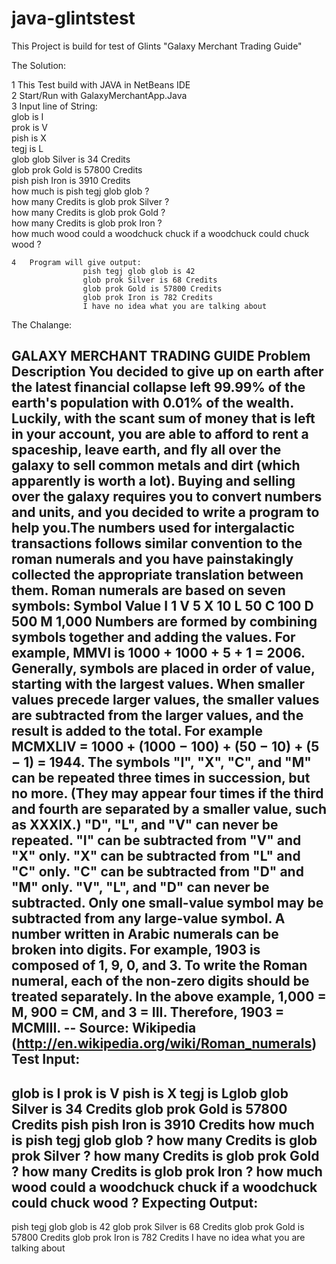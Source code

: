# java-glintstest
This Project is build for test of Glints "Galaxy Merchant Trading Guide"

The Solution:

  1	This Test build with JAVA in NetBeans IDE						
	2	Start/Run with GalaxyMerchantApp.Java						
	3	Input line of String:		
			    glob is I				
				prok is V				
				pish is X				
				tegj is L				
				glob glob Silver is 34 Credits				
				glob prok Gold is 57800 Credits				
				pish pish Iron is 3910 Credits				
				how much is pish tegj glob glob ?				
				how many Credits is glob prok Silver ?				
				how many Credits is glob prok Gold ?				
				how many Credits is glob prok Iron ?				
				how much wood could a woodchuck chuck if a woodchuck could chuck wood ?				
								
	4	Program will give output:			
				    pish tegj glob glob is 42			
					glob prok Silver is 68 Credits			
					glob prok Gold is 57800 Credits			
					glob prok Iron is 782 Credits			
					I have no idea what you are talking about			

The Chalange:

GALAXY MERCHANT TRADING GUIDE
Problem Description
You decided to give up on earth after the latest financial collapse left 99.99% of the earth's
population with 0.01% of the wealth. Luckily, with the scant sum of money that is left in your
account, you are able to afford to rent a spaceship, leave earth, and fly all over the galaxy to sell
common metals and dirt (which apparently is worth a lot). Buying and selling over the galaxy
requires you to convert numbers and units, and you decided to write a program to help you.The
numbers used for intergalactic transactions follows similar convention to the roman numerals and
you have painstakingly collected the appropriate translation between them. Roman numerals are
based on seven symbols:
Symbol Value
I 1
V 5
X 10
L 50
C 100
D 500
M 1,000
Numbers are formed by combining symbols together and adding the values. For example, MMVI is
1000 + 1000 + 5 + 1 = 2006. Generally, symbols are placed in order of value, starting with the
largest values. When smaller values precede larger values, the smaller values are subtracted from
the larger values, and the result is added to the total. For example MCMXLIV = 1000 + (1000 −
100) + (50 − 10) + (5 − 1) = 1944.
The symbols "I", "X", "C", and "M" can be repeated three times in succession, but no more. (They
may appear four times if the third and fourth are separated by a smaller value, such as XXXIX.)
"D", "L", and "V" can never be repeated.
"I" can be subtracted from "V" and "X" only. "X" can be subtracted from "L" and "C" only. "C" can
be subtracted from "D" and "M" only. "V", "L", and "D" can never be subtracted.
Only one small-value symbol may be subtracted from any large-value symbol.
A number written in Arabic numerals can be broken into digits. For example, 1903 is composed of
1, 9, 0, and 3. To write the Roman numeral, each of the non-zero digits should be treated separately.
In the above example, 1,000 = M, 900 = CM, and 3 = III. Therefore, 1903 = MCMIII.
-- Source: Wikipedia (http://en.wikipedia.org/wiki/Roman_numerals)
Test Input:
-------------
glob is I
prok is V
pish is X
tegj is Lglob glob Silver is 34 Credits
glob prok Gold is 57800 Credits
pish pish Iron is 3910 Credits
how much is pish tegj glob glob ?
how many Credits is glob prok Silver ?
how many Credits is glob prok Gold ?
how many Credits is glob prok Iron ?
how much wood could a woodchuck chuck if a woodchuck could chuck wood ?
Expecting Output:
---------------
pish tegj glob glob is 42
glob prok Silver is 68 Credits
glob prok Gold is 57800 Credits
glob prok Iron is 782 Credits
I have no idea what you are talking about
